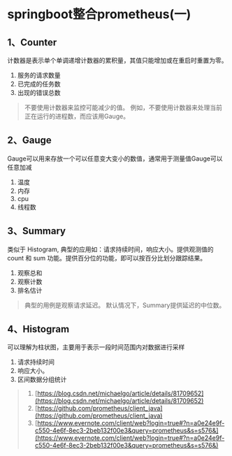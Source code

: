 # springboot整合prometheus(一)

## 1、Counter

计数器是表示单个单调递增计数器的累积量，其值只能增加或在重启时重置为零。 

1. 服务的请求数量
2. 已完成的任务数
3. 出现的错误总数

> 不要使用计数器来监控可能减少的值。 例如，不要使用计数器来处理当前正在运行的进程数，而应该用Gauge。

## 2、Gauge

Gauge可以用来存放一个可以任意变大变小的数值，通常用于测量值Gauge可以任意加减

1. 温度
2. 内存
3. cpu
4. 线程数

## 3、Summary

类似于 Histogram, 典型的应用如：请求持续时间，响应大小。提供观测值的 count 和 sum 功能。提供百分位的功能，即可以按百分比划分跟踪结果。

1. 观察总和
2. 观察计数 
3. 排名估计

> 典型的用例是观察请求延迟。 默认情况下，Summary提供延迟的中位数。

## 4、Histogram

可以理解为柱状图，主要用于表示一段时间范围内对数据进行采样

1. 请求持续时间
2. 响应大小。
3. 区间数据分组统计

> 1. [https://blog.csdn.net/michaelgo/article/details/81709652](https://blog.csdn.net/michaelgo/article/details/81709652)
> 2. [https://github.com/prometheus/client_java](https://github.com/prometheus/client_java)
> 3. [https://www.evernote.com/client/web?login=true#?n=a0e24e9f-c550-4e6f-8ec3-2beb132f00e3&query=prometheus&s=s576&](https://www.evernote.com/client/web?login=true#?n=a0e24e9f-c550-4e6f-8ec3-2beb132f00e3&query=prometheus&s=s576&)






















